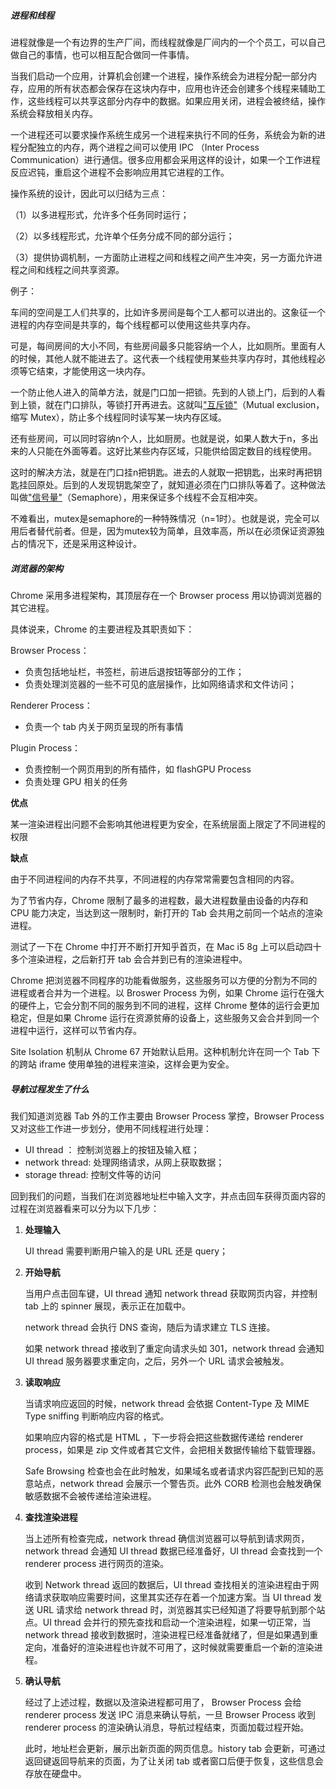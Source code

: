 ##### 进程和线程

进程就像是一个有边界的生产厂间，而线程就像是厂间内的一个个员工，可以自己做自己的事情，也可以相互配合做同一件事情。

当我们启动一个应用，计算机会创建一个进程，操作系统会为进程分配一部分内存，应用的所有状态都会保存在这块内存中，应用也许还会创建多个线程来辅助工作，这些线程可以共享这部分内存中的数据。如果应用关闭，进程会被终结，操作系统会释放相关内存。

一个进程还可以要求操作系统生成另一个进程来执行不同的任务，系统会为新的进程分配独立的内存，两个进程之间可以使用 IPC （Inter Process Communication）进行通信。很多应用都会采用这样的设计，如果一个工作进程反应迟钝，重启这个进程不会影响应用其它进程的工作。

操作系统的设计，因此可以归结为三点：

（1）以多进程形式，允许多个任务同时运行；

（2）以多线程形式，允许单个任务分成不同的部分运行；

（3）提供协调机制，一方面防止进程之间和线程之间产生冲突，另一方面允许进程之间和线程之间共享资源。



例子：

车间的空间是工人们共享的，比如许多房间是每个工人都可以进出的。这象征一个进程的内存空间是共享的，每个线程都可以使用这些共享内存。

可是，每间房间的大小不同，有些房间最多只能容纳一个人，比如厕所。里面有人的时候，其他人就不能进去了。这代表一个线程使用某些共享内存时，其他线程必须等它结束，才能使用这一块内存。

一个防止他人进入的简单方法，就是门口加一把锁。先到的人锁上门，后到的人看到上锁，就在门口排队，等锁打开再进去。这就叫["互斥锁"](http://zh.wikipedia.org/wiki/%E4%BA%92%E6%96%A5%E9%94%81)（Mutual exclusion，缩写 Mutex），防止多个线程同时读写某一块内存区域。

还有些房间，可以同时容纳n个人，比如厨房。也就是说，如果人数大于n，多出来的人只能在外面等着。这好比某些内存区域，只能供给固定数目的线程使用。

这时的解决方法，就是在门口挂n把钥匙。进去的人就取一把钥匙，出来时再把钥匙挂回原处。后到的人发现钥匙架空了，就知道必须在门口排队等着了。这种做法叫做["信号量"](http://en.wikipedia.org/wiki/Semaphore_(programming))（Semaphore），用来保证多个线程不会互相冲突。

不难看出，mutex是semaphore的一种特殊情况（n=1时）。也就是说，完全可以用后者替代前者。但是，因为mutex较为简单，且效率高，所以在必须保证资源独占的情况下，还是采用这种设计。



##### 浏览器的架构

Chrome 采用多进程架构，其顶层存在一个 Browser process 用以协调浏览器的其它进程。

具体说来，Chrome 的主要进程及其职责如下：

Browser Process：

- 负责包括地址栏，书签栏，前进后退按钮等部分的工作；
- 负责处理浏览器的一些不可见的底层操作，比如网络请求和文件访问；

Renderer Process：

- 负责一个 tab 内关于网页呈现的所有事情

Plugin Process：

- 负责控制一个网页用到的所有插件，如 flashGPU Process
- 负责处理 GPU 相关的任务

**优点**

某一渲染进程出问题不会影响其他进程更为安全，在系统层面上限定了不同进程的权限

**缺点**

由于不同进程间的内存不共享，不同进程的内存常常需要包含相同的内容。

为了节省内存，Chrome 限制了最多的进程数，最大进程数量由设备的内存和 CPU 能力决定，当达到这一限制时，新打开的 Tab 会共用之前同一个站点的渲染进程。



测试了一下在 Chrome 中打开不断打开知乎首页，在 Mac i5 8g 上可以启动四十多个渲染进程，之后新打开 tab 会合并到已有的渲染进程中。

Chrome 把浏览器不同程序的功能看做服务，这些服务可以方便的分割为不同的进程或者合并为一个进程。以 Broswer Process 为例，如果 Chrome 运行在强大的硬件上，它会分割不同的服务到不同的进程，这样 Chrome 整体的运行会更加稳定，但是如果 Chrome 运行在资源贫瘠的设备上，这些服务又会合并到同一个进程中运行，这样可以节省内存。

Site Isolation 机制从 Chrome 67 开始默认启用。这种机制允许在同一个 Tab 下的跨站 iframe 使用单独的进程来渲染，这样会更为安全。

##### 导航过程发生了什么

我们知道浏览器 Tab 外的工作主要由 Browser Process 掌控，Browser Process 又对这些工作进一步划分，使用不同线程进行处理：

- UI thread ： 控制浏览器上的按钮及输入框；
- network thread: 处理网络请求，从网上获取数据；
- storage thread: 控制文件等的访问



回到我们的问题，当我们在浏览器地址栏中输入文字，并点击回车获得页面内容的过程在浏览器看来可以分为以下几步：

1. **处理输入**

   UI thread 需要判断用户输入的是 URL 还是 query；

2. **开始导航**

   当用户点击回车键，UI thread 通知 network thread 获取网页内容，并控制 tab 上的 spinner 展现，表示正在加载中。

   network thread 会执行 DNS 查询，随后为请求建立 TLS 连接。

   如果 network thread 接收到了重定向请求头如 301，network thread 会通知 UI thread 服务器要求重定向，之后，另外一个 URL 请求会被触发。

3. **读取响应**

   当请求响应返回的时候，network thread 会依据 Content-Type 及 MIME Type sniffing 判断响应内容的格式。

   如果响应内容的格式是 HTML ，下一步将会把这些数据传递给 renderer process，如果是 zip 文件或者其它文件，会把相关数据传输给下载管理器。

   Safe Browsing 检查也会在此时触发，如果域名或者请求内容匹配到已知的恶意站点，network thread 会展示一个警告页。此外 CORB 检测也会触发确保敏感数据不会被传递给渲染进程。

4. **查找渲染进程**

   当上述所有检查完成，network thread 确信浏览器可以导航到请求网页，network thread 会通知 UI thread 数据已经准备好，UI thread 会查找到一个 renderer process 进行网页的渲染。

   收到 Network thread 返回的数据后，UI thread 查找相关的渲染进程由于网络请求获取响应需要时间，这里其实还存在着一个加速方案。当 UI thread 发送 URL 请求给 network thread 时，浏览器其实已经知道了将要导航到那个站点。UI thread 会并行的预先查找和启动一个渲染进程，如果一切正常，当 network thread 接收到数据时，渲染进程已经准备就绪了，但是如果遇到重定向，准备好的渲染进程也许就不可用了，这时候就需要重启一个新的渲染进程。

5. **确认导航**

   经过了上述过程，数据以及渲染进程都可用了， Browser Process 会给 renderer process 发送 IPC 消息来确认导航，一旦 Browser Process 收到 renderer process 的渲染确认消息，导航过程结束，页面加载过程开始。

   此时，地址栏会更新，展示出新页面的网页信息。history tab 会更新，可通过返回键返回导航来的页面，为了让关闭 tab 或者窗口后便于恢复，这些信息会存放在硬盘中。

   ​

   ​

